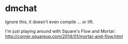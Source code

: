 dmchat
======

Ignore this, it doesn't even compile ... or lift.

I'm just playing around with Square's Flow and Mortar: http://corner.squareup.com/2014/01/mortar-and-flow.html
